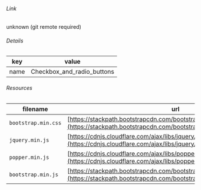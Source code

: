 <!--
https://pypi.org/project/jsfiddle-readme/
-->


###### Link
unknown (git remote required)

###### Details
key|value
-|-
name|Checkbox_and_radio_buttons

###### Resources
filename|url
-|-
`bootstrap.min.css`|[https://stackpath.bootstrapcdn.com/bootstrap/4.3.1/css/bootstrap.min.css](https://stackpath.bootstrapcdn.com/bootstrap/4.3.1/css/bootstrap.min.css)
`jquery.min.js`|[https://cdnjs.cloudflare.com/ajax/libs/jquery/3.3.1/jquery.min.js](https://cdnjs.cloudflare.com/ajax/libs/jquery/3.3.1/jquery.min.js)
`popper.min.js`|[https://cdnjs.cloudflare.com/ajax/libs/popper.js/1.14.7/umd/popper.min.js](https://cdnjs.cloudflare.com/ajax/libs/popper.js/1.14.7/umd/popper.min.js)
`bootstrap.min.js`|[https://stackpath.bootstrapcdn.com/bootstrap/4.3.1/js/bootstrap.min.js](https://stackpath.bootstrapcdn.com/bootstrap/4.3.1/js/bootstrap.min.js)